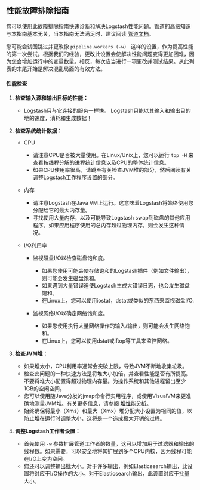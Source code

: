 ## 性能故障排除指南

您可以使用此故障排除指南快速诊断和解决Logstash性能问题。管道的高级知识与本指南基本无关，当本指南无法满足时，建议阅读 [管道文档](../03-How-Logstash-Works/README.md)。

您可能会试图跳过并更改像 `pipeline.workers (-w) ` 这样的设置，作为提高性能的第一次尝试。根据我们的经验，更改此设置会使解决性能问题变得更加困难，因为您会增加运行中的变量数量。相反，每次应当进行一项更改并测试结果。从此列表的末尾开始是解决混乱局面的有效方法。

#### 性能检查

1. **检查输入源和输出目标的性能：**
   - Logstash只与它连接的服务一样快。 Logstash只能以其输入和输出目的地的速度，消耗和生成数据！

2. **检查系统统计数据：**

   - CPU
     - 请注意CPU是否被大量使用。在Linux/Unix上，您可以运行 `top -H` 来查看按线程分解的进程统计信息以及CPU的整体统计信息。
     - 如果CPU使用率很高，请跳至有关检查JVM堆的部分，然后阅读有关调整Logstash工作程序设置的部分。

   - 内存
     - 请注意Logstash在Java VM上运行。这意味着Logstash将始终使用您分配给它的最大内存量。
     - 寻找使用大量内存，以及可能导致Logstash swap到磁盘的其他应用程序。如果应用程序使用的总内存超过物理内存，则会发生这种情况。

   - I/O利用率

     - 监视磁盘I/O以检查磁盘饱和度。
       - 如果您使用可能会使存储饱和的Logstash插件（例如文件输出），则可能会发生磁盘饱和。
       - 如果遇到大量错误迫使Logstash生成大错误日志，也会发生磁盘饱和。
       - 在Linux上，您可以使用iostat，dstat或类似的东西来监视磁盘I/O.

     - 监视网络I/O以确定网络饱和度。
       - 如果您使用执行大量网络操作的输入/输出，则可能会发生网络饱和。
       - 在Linux上，您可以使用dstat或iftop等工具来监控网络。

3. **检查JVM堆：**
   - 如果堆太小，CPU利用率通常会突破上限，导致JVM不断地收集垃圾。
   - 检查此问题的一种快速方法是将堆大小加倍，并查看性能是否有所提高。不要将堆大小配置得超过物理内存量。为操作系统和其他进程留出至少1GB的空闲空间。
   - 您可以使用随Java分发的jmap命令行实用程序，或使用VisualVM来更准确地测量JVM堆。有关更多信息，请参阅 [堆性能分析](../13-Performance-Tuning/Tuning-and-Profiling-Logstash-Performance.md#堆性能分析)。
   - 始终确保将最小（Xms）和最大（Xmx）堆分配大小设置为相同的值，以防止堆在运行时调整大小，这将是一个造成极大开销的过程。

4. **调整Logstash工作者设置：**
   - 首先使用 `-w` 参数扩展管道工作者的数量，这可以增加用于过滤器和输出的线程数。如果需要，可以安全地将其扩展到多个CPU内核，因为线程可能在I/O上变为空闲。
   - 您还可以调整输出批大小。对于许多输出，例如Elasticsearch输出，此设置将对应于I/O操作的大小。对于Elasticsearch输出，此设置对应于批量大小。
